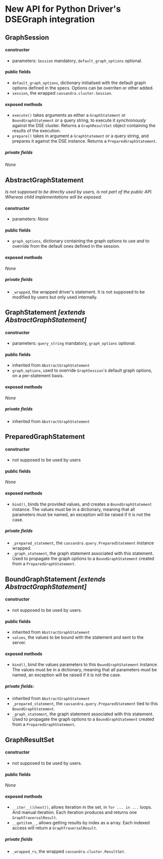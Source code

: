 # New API for Python Driver's DSEGraph integration

## GraphSession

#### constructor
- parameters: `Session` mandatory, `default_graph_options` optional.

#### public fields
 - `default_graph_options`, dictionary initialised with the default graph options defined in the specs. Options can be overriten or other added.
- `session`, the wrapped `cassandra.cluster.Session`.

#### exposed methods
 - `execute()` takes arguments as either a `GraphStatement` or `BoundGraphStatement` or a query string, to execute it *synchronously* against the DSE cluster. Returns a `GraphResultSet` object containing the results of the execution.
 - `prepare()` takes in argument a `GraphStatement` or a query string, and prepares it against the DSE instance. Returns a `PreparedGraphStatement`.

##### private fields
_None_



## AbstractGraphStatement

_Is not supposed to be directly used by users, is not part of the public API. Whereas child implementations will be exposed._

#### constructor
- parameters: _None_

#### public fields
- `graph_options`, dictionary containing the graph options to use and to override from the default ones defined in the session.

#### exposed methods
_None_

##### private fields
- `_wrapped`, the wrapped driver's statement. It is not supposed to be modified by users but only used internally.



## GraphStatement _[extends AbstractGraphStatement]_

#### constructor
- parameters: `query_string` mandatory, `graph_options` optional.

#### public fields
- inherited from `AbstractGraphStatement`
- `graph_options`, used to override `GraphSession`'s default graph options, on a per-statement basis.

#### exposed methods 

_None_

##### private fields
- inherited from `AbstractGraphStatement`



## PreparedGraphStatement

#### constructor
- not supposed to be used by users

#### public fields 
_None_

#### exposed methods
- `bind()`, binds the provided values, and creates a `BoundGraphStatement` instance. The values must be in a dictionary, meaning that all parameters must be named, an exception will be raised if it is not the case.

##### private fields
- `_prepared_statement`, the `cassandra.query.PreparedStatement` instance wrapped.
- `_graph_statement`, the graph statement associated with this statement. Used to propagate the graph options to a `BoundGraphStatement` created from a `PreparedGraphStatement`.



## BoundGraphStatement _[extends AbstractGraphStatement]_

#### constructor
- not supposed to be used by users.

#### public fields
- inherited from `AbstractGraphStatement`
- `values`, the values to be bound with the statement and sent to the server.

#### exposed methods
- `bind()`, bind the values parameters to this `BoundGraphStatement` instance. The values must be in a dictionary, meaning that all parameters must be named, an exception will be raised if it is not the case.

##### private fields:
- inherited from `AbstractGraphStatement`
- `_prepared_statement`, the `cassandra.query.PreparedStatement` tied to this `BoundGraphStatement`.
- `_graph_statement`, the graph statement associated with this statement. Used to propagate the graph options to a `BoundGraphStatement` created from a `PreparedGraphStatement`.



## GraphResultSet

#### constructor
- not supposed to be used by users.

#### public fields 
_None_

#### exposed methods
- `__iter__()`/`next()`, allows iteration in the set, in `for ... in ...` loops. And manual iteration. Each iteration produces and returns one `GraphTraversalResult`.
- `__getitem__`, allows getting results by index as a array. Each indexed access will return a `GraphTraversalResult`.

##### private fields
 - `_wrapped_rs`, the wrapped `cassandra.cluster.ResultSet`.

